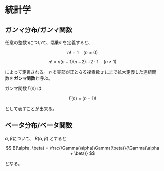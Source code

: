 # 統計学
## ガンマ分布/ガンマ関数
任意の整数$n$について、階乗$n!$を定義すると、

$$
n!= 1 \quad (n=0)
$$

$$
n! = n(n-1)(n-2) \cdots  2\cdot 1 \quad ( n \geq 1)
$$

によって定義される。 $n$ を実部が正となる複素数 $z$ にまで拡大定義した連続関数を**ガンマ関数**と呼ぶ。

ガンマ関数 $\Gamma(n)$ は

$$
\Gamma(n) = (n-1)!
$$

として表すことが出来る。
## ベータ分布/ベータ関数
$\alpha, \beta$について、 $B(\alpha, \beta)$ とすると

$$
B(\alpha, \beta) = \frac{\Gamma(\alpha)\Gamma(\beta)}{\Gamma(\alpha + \beta)}
$$

となる。
